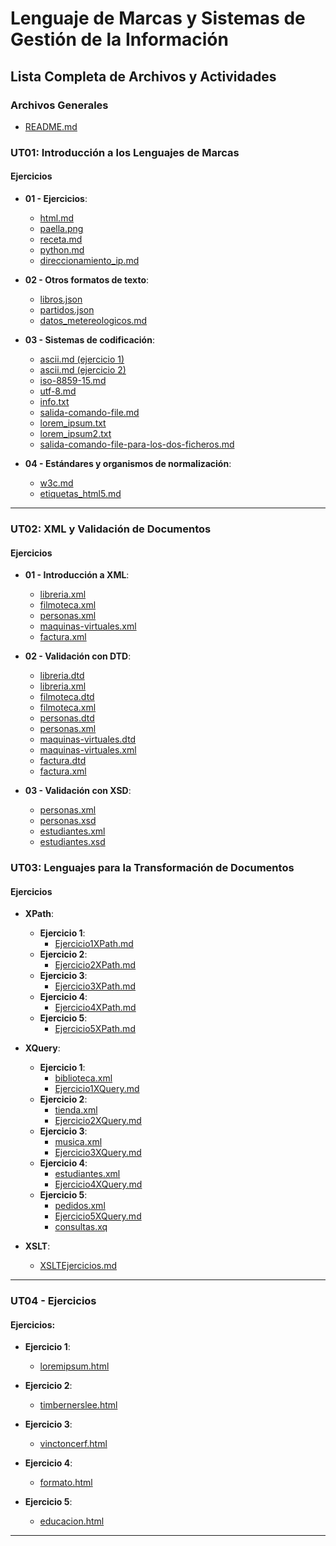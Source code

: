 # Lenguaje de Marcas y Sistemas de Gestión de la Información

## Lista Completa de Archivos y Actividades

### Archivos Generales
- [README.md](README.md)

### UT01: Introducción a los Lenguajes de Marcas

#### Ejercicios
- **01 - Ejercicios**:
  - [html.md](ut01-ejercicios/01-ejercicios/ejercicio01/html.md)
  - [paella.png](ut01-ejercicios/01-ejercicios/ejercicio02/paella.png)
  - [receta.md](ut01-ejercicios/01-ejercicios/ejercicio02/receta.md)
  - [python.md](ut01-ejercicios/01-ejercicios/ejercicio03/python.md)
  - [direccionamiento_ip.md](ut01-ejercicios/01-ejercicios/ejercicio04/direccionamiento_ip.md)

- **02 - Otros formatos de texto**:
  - [libros.json](ut01-ejercicios/02-otros-formatos-de-texto/ejercicio01/libros.json)
  - [partidos.json](ut01-ejercicios/02-otros-formatos-de-texto/ejercicio02/partidos.json)
  - [datos_metereologicos.md](ut01-ejercicios/02-otros-formatos-de-texto/ejercicio03/datos_metereologicos.md)

- **03 - Sistemas de codificación**:
  - [ascii.md (ejercicio 1)](ut01-ejercicios/03-sistemas-de-codificacion/ejercicio01/ascii.md)
  - [ascii.md (ejercicio 2)](ut01-ejercicios/03-sistemas-de-codificacion/ejercicio02/ascii.md)
  - [iso-8859-15.md](ut01-ejercicios/03-sistemas-de-codificacion/ejercicio03/iso-8859-15.md)
  - [utf-8.md](ut01-ejercicios/03-sistemas-de-codificacion/ejercicio04/utf-8.md)
  - [info.txt](ut01-ejercicios/03-sistemas-de-codificacion/ejercicio05/info.txt)
  - [salida-comando-file.md](ut01-ejercicios/03-sistemas-de-codificacion/ejercicio05/salida-comando-file.md)
  - [lorem_ipsum.txt](ut01-ejercicios/03-sistemas-de-codificacion/ejercicio06/lorem_ipsum.txt)
  - [lorem_ipsum2.txt](ut01-ejercicios/03-sistemas-de-codificacion/ejercicio06/lorem_ipsum2.txt)
  - [salida-comando-file-para-los-dos-ficheros.md](ut01-ejercicios/03-sistemas-de-codificacion/ejercicio06/salida-comando-file-para-los-dos-ficheros.md)

- **04 - Estándares y organismos de normalización**:
  - [w3c.md](ut01-ejercicios/04-estandares-y-organismos-de-normalizacion/ejercicio01/w3c.md)
  - [etiquetas_html5.md](ut01-ejercicios/04-estandares-y-organismos-de-normalizacion/ejercicio02/etiquetas_html5.md)

---

### UT02: XML y Validación de Documentos

#### Ejercicios
- **01 - Introducción a XML**:
  - [libreria.xml](ut02-ejercicios/01-introduccion-a-xml/ejercicio01/libreria.xml)
  - [filmoteca.xml](ut02-ejercicios/01-introduccion-a-xml/ejercicio02/filmoteca.xml)
  - [personas.xml](ut02-ejercicios/01-introduccion-a-xml/ejercicio03/personas.xml)
  - [maquinas-virtuales.xml](ut02-ejercicios/01-introduccion-a-xml/ejercicio04/maquinas-virtuales.xml)
  - [factura.xml](ut02-ejercicios/01-introduccion-a-xml/ejercicio05/factura.xml)

- **02 - Validación con DTD**:
  - [libreria.dtd](ut02-ejercicios/02-validacion-con-dtd/ejercicio01/libreria.dtd)
  - [libreria.xml](ut02-ejercicios/02-validacion-con-dtd/ejercicio01/libreria.xml)
  - [filmoteca.dtd](ut02-ejercicios/02-validacion-con-dtd/ejercicio02/filmoteca.dtd)
  - [filmoteca.xml](ut02-ejercicios/02-validacion-con-dtd/ejercicio02/filmoteca.xml)
  - [personas.dtd](ut02-ejercicios/02-validacion-con-dtd/ejercicio03/personas.dtd)
  - [personas.xml](ut02-ejercicios/02-validacion-con-dtd/ejercicio03/personas.xml)
  - [maquinas-virtuales.dtd](ut02-ejercicios/02-validacion-con-dtd/ejercicio04/maquinas-virtuales.dtd)
  - [maquinas-virtuales.xml](ut02-ejercicios/02-validacion-con-dtd/ejercicio04/maquinas-virtuales.xml)
  - [factura.dtd](ut02-ejercicios/02-validacion-con-dtd/ejercicio05/factura.dtd)
  - [factura.xml](ut02-ejercicios/02-validacion-con-dtd/ejercicio05/factura.xml)

- **03 - Validación con XSD**:
  - [personas.xml](ut02-ejercicios/03-validacion-con-xsd/ejercicio01/personas.xml)
  - [personas.xsd](ut02-ejercicios/03-validacion-con-xsd/ejercicio01/personas.xsd)
  - [estudiantes.xml](ut02-ejercicios/03-validacion-con-xsd/ejercicio02/estudiantes.xml)
  - [estudiantes.xsd](ut02-ejercicios/03-validacion-con-xsd/ejercicio02/estudiantes.xsd)

### UT03: Lenguajes para la Transformación de Documentos

#### Ejercicios

- **XPath**:
  - **Ejercicio 1**:
    - [Ejercicio1XPath.md](ut03-ejercicios/XPath/Ejercicio1/Ejercicio1XPath.md)
  - **Ejercicio 2**:
    - [Ejercicio2XPath.md](ut03-ejercicios/XPath/Ejercicio2/Ejercicio2XPath.md)
  - **Ejercicio 3**:
    - [Ejercicio3XPath.md](ut03-ejercicios/XPath/Ejercicio3/Ejercicio3XPath.md)
  - **Ejercicio 4**:
    - [Ejercicio4XPath.md](ut03-ejercicios/XPath/Ejercicio4/Ejercicio4XPath.md)
  - **Ejercicio 5**:
    - [Ejercicio5XPath.md](ut03-ejercicios/XPath/Ejercicio5/Ejercicio5XPath.md)

- **XQuery**:
  - **Ejercicio 1**:
    - [biblioteca.xml](ut03-ejercicios/XQuery/Ejercicio1/biblioteca.xml)
    - [Ejercicio1XQuery.md](ut03-ejercicios/XQuery/Ejercicio1/Ejercicio1XQuery.md)
  - **Ejercicio 2**:
    - [tienda.xml](ut03-ejercicios/XQuery/Ejercicio2/tienda.xml)
    - [Ejercicio2XQuery.md](ut03-ejercicios/XQuery/Ejercicio2/Ejercicio2XQuery.md)
  - **Ejercicio 3**:
    - [musica.xml](ut03-ejercicios/XQuery/Ejercicio3/musica.xml)
    - [Ejercicio3XQuery.md](ut03-ejercicios/XQuery/Ejercicio3/Ejercicio3XQuery.md)
  - **Ejercicio 4**:
    - [estudiantes.xml](ut03-ejercicios/XQuery/Ejercicio4/estudiantes.xml)
    - [Ejercicio4XQuery.md](ut03-ejercicios/XQuery/Ejercicio4/Ejercicio4XQuery.md)
  - **Ejercicio 5**:
    - [pedidos.xml](ut03-ejercicios/XQuery/Ejercicio5/pedidos.xml)
    - [Ejercicio5XQuery.md](ut03-ejercicios/XQuery/Ejercicio5/Ejercicio5XQuery.md)
    - [consultas.xq](ut03-ejercicios/XQuery/Ejercicio5/consultas.xq)

- **XSLT**:
  - [XSLTEjercicios.md](ut03-ejercicios/XSLT/XSLTEjercicios.md)

---

### UT04 - Ejercicios

#### Ejercicios:

- **Ejercicio 1**:
  - [loremipsum.html](ut04-ejercicios/ejercicio01/loremipsum.html)

- **Ejercicio 2**:
  - [timbernerslee.html](ut04-ejercicios/ejercicio02/timbernerslee.html)

- **Ejercicio 3**:
  - [vinctoncerf.html](ut04-ejercicios/ejercicio03/vinctoncerf.html)

- **Ejercicio 4**:
  - [formato.html](ut04-ejercicios/ejercicio04/formato.html)

- **Ejercicio 5**:
  - [educacion.html](ut04-ejercicios/ejercicio05/educacion.html)

---


